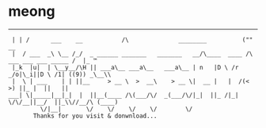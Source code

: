 # meong
   ___    
     | | /      ___    __           /\              ________          (""    __   
     |  / ___  _\ \__ /_/  _ ______ _______   _______   __/\____  ____ /\ ___ ___ ___ _____ /  |_ ™
     |_k  |u|  | \__y__/\H || ___a\__ ___a\__   ___a\__ | n   |D \ /r _/o|\_i||D \ /1| ((9)) _\__\\ 
     |  \ | ___    | | ||__     > __ \  >  __\    > __ \|  __ |   |  /(<  >) ||_ |  ||   ||  
    ___| \|_____|__|_|  |  ||__(____ /\(___/\/  _(___/\/|_|  ||_ /|_|  \/\/__||__/  ||_\\//__/\ (____)
             \/|__|       \/    \/    \/    \/        \/
           Thanks for you visit & donwnload...
